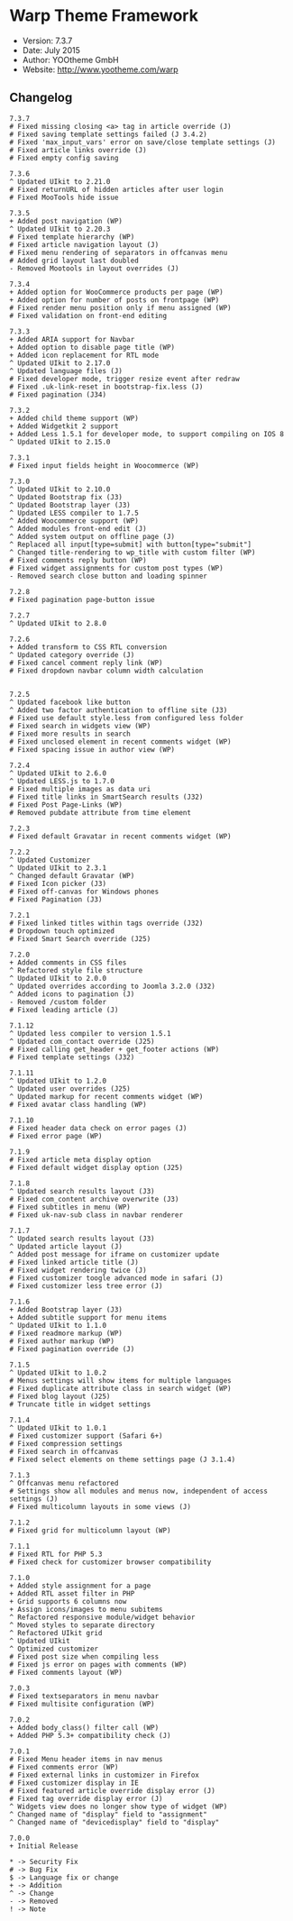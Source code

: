 # Warp Theme Framework #

- Version: 7.3.7
- Date: July 2015
- Author: YOOtheme GmbH
- Website: <http://www.yootheme.com/warp>


## Changelog

    7.3.7
    # Fixed missing closing <a> tag in article override (J)
    # Fixed saving template settings failed (J 3.4.2)
    # Fixed 'max_input_vars' error on save/close template settings (J)
    # Fixed article links override (J)
    # Fixed empty config saving
    
    7.3.6
    ^ Updated UIkit to 2.21.0
    # Fixed returnURL of hidden articles after user login
    # Fixed MooTools hide issue

    7.3.5
    + Added post navigation (WP)
    ^ Updated UIkit to 2.20.3
    # Fixed template hierarchy (WP)
    # Fixed article navigation layout (J)
    # Fixed menu rendering of separators in offcanvas menu
    # Added grid layout last doubled
    - Removed Mootools in layout overrides (J)

    7.3.4
    + Added option for WooCommerce products per page (WP)
    + Added option for number of posts on frontpage (WP)
    # Fixed render menu position only if menu assigned (WP)
    # Fixed validation on front-end editing

    7.3.3
    + Added ARIA support for Navbar
    + Added option to disable page title (WP)
    + Added icon replacement for RTL mode
    ^ Updated UIkit to 2.17.0
    ^ Updated language files (J)
    # Fixed developer mode, trigger resize event after redraw
    # Fixed .uk-link-reset in bootstrap-fix.less (J)
    # Fixed pagination (J34)

    7.3.2
    + Added child theme support (WP)
    + Added Widgetkit 2 support
    + Added Less 1.5.1 for developer mode, to support compiling on IOS 8
    ^ Updated UIkit to 2.15.0

    7.3.1
    # Fixed input fields height in Woocommerce (WP)

    7.3.0
    ^ Updated UIkit to 2.10.0
    ^ Updated Bootstrap fix (J3)
    ^ Updated Bootstrap layer (J3)
    ^ Updated LESS compiler to 1.7.5
    ^ Added Woocommerce support (WP)
    ^ Added modules front-end edit (J)
    ^ Added system output on offline page (J)
    ^ Replaced all input[type=submit] with button[type="submit"]
    ^ Changed title-rendering to wp_title with custom filter (WP)
    # Fixed comments reply button (WP)
    # Fixed widget assignments for custom post types (WP)
    - Removed search close button and loading spinner

    7.2.8
    # Fixed pagination page-button issue

    7.2.7
    ^ Updated UIkit to 2.8.0

    7.2.6
    + Added transform to CSS RTL conversion
    ^ Updated category override (J)
    # Fixed cancel comment reply link (WP)
    # Fixed dropdown navbar column width calculation


    7.2.5
    ^ Updated facebook like button
    ^ Added two factor authentication to offline site (J3)
    # Fixed use default style.less from configured less folder
    # Fixed search in widgets view (WP)
    # Fixed more results in search
    # Fixed unclosed element in recent comments widget (WP)
    # Fixed spacing issue in author view (WP)

    7.2.4
    ^ Updated UIkit to 2.6.0
    ^ Updated LESS.js to 1.7.0
    # Fixed multiple images as data uri
    # Fixed title links in SmartSearch results (J32)
    # Fixed Post Page-Links (WP)
    # Removed pubdate attribute from time element

    7.2.3
    # Fixed default Gravatar in recent comments widget (WP)

    7.2.2
    ^ Updated Customizer
    ^ Updated UIkit to 2.3.1
    ^ Changed default Gravatar (WP)
    # Fixed Icon picker (J3)
    # Fixed off-canvas for Windows phones
    # Fixed Pagination (J3)

    7.2.1
    # Fixed linked titles within tags override (J32)
    # Dropdown touch optimized
    # Fixed Smart Search override (J25)

    7.2.0
    + Added comments in CSS files
    ^ Refactored style file structure
    ^ Updated UIkit to 2.0.0
    ^ Updated overrides according to Joomla 3.2.0 (J32)
    ^ Added icons to pagination (J)
    - Removed /custom folder
    # Fixed leading article (J)

    7.1.12
    ^ Updated less compiler to version 1.5.1
    ^ Updated com_contact override (J25)
    # Fixed calling get_header + get_footer actions (WP)
    # Fixed template settings (J32)

    7.1.11
    ^ Updated UIkit to 1.2.0
    ^ Updated user overrides (J25)
    ^ Updated markup for recent comments widget (WP)
    # Fixed avatar class handling (WP)

    7.1.10
    # Fixed header data check on error pages (J)
    # Fixed error page (WP)

    7.1.9
    # Fixed article meta display option
    # Fixed default widget display option (J25)

    7.1.8
    ^ Updated search results layout (J3)
    # Fixed com_content archive overwrite (J3)
    # Fixed subtitles in menu (WP)
    # Fixed uk-nav-sub class in navbar renderer

    7.1.7
    ^ Updated search results layout (J3)
    ^ Updated article layout (J)
    ^ Added post message for iframe on customizer update
    # Fixed linked article title (J)
    # Fixed widget rendering twice (J)
    # Fixed customizer toogle advanced mode in safari (J)
    # Fixed customizer less tree error (J)

    7.1.6
    + Added Bootstrap layer (J3)
    + Added subtitle support for menu items
    ^ Updated UIkit to 1.1.0
    # Fixed readmore markup (WP)
    # Fixed author markup (WP)
    # Fixed pagination override (J)

    7.1.5
    ^ Updated UIkit to 1.0.2
    # Menus settings will show items for multiple languages
    # Fixed duplicate attribute class in search widget (WP)
    # Fixed blog layout (J25)
    # Truncate title in widget settings

    7.1.4
    ^ Updated UIkit to 1.0.1
    # Fixed customizer support (Safari 6+)
    # Fixed compression settings
    # Fixed search in offcanvas
    # Fixed select elements on theme settings page (J 3.1.4)

    7.1.3
    ^ Offcanvas menu refactored
    # Settings show all modules and menus now, independent of access settings (J)
    # Fixed multicolumn layouts in some views (J)

    7.1.2
    # Fixed grid for multicolumn layout (WP)

    7.1.1
    # Fixed RTL for PHP 5.3
    # Fixed check for customizer browser compatibility

    7.1.0
    + Added style assignment for a page
    + Added RTL asset filter in PHP
    + Grid supports 6 columns now
    + Assign icons/images to menu subitems
    ^ Refactored responsive module/widget behavior
    ^ Moved styles to separate directory
    ^ Refactored UIkit grid
    ^ Updated UIkit
    ^ Optimized customizer
    # Fixed post size when compiling less
    # Fixed js error on pages with comments (WP)
    # Fixed comments layout (WP)

    7.0.3
    # Fixed textseparators in menu navbar
    # Fixed multisite configuration (WP)

    7.0.2
    + Added body_class() filter call (WP)
    + Added PHP 5.3+ compatibility check (J)

    7.0.1
    # Fixed Menu header items in nav menus
    # Fixed comments error (WP)
    # Fixed external links in customizer in Firefox
    # Fixed customizer display in IE
    # Fixed featured article override display error (J)
    # Fixed tag override display error (J)
    ^ Widgets view does no longer show type of widget (WP)
    ^ Changed name of "display" field to "assignment"
    ^ Changed name of "devicedisplay" field to "display"

    7.0.0
    + Initial Release

    * -> Security Fix
    # -> Bug Fix
    $ -> Language fix or change
    + -> Addition
    ^ -> Change
    - -> Removed
    ! -> Note
